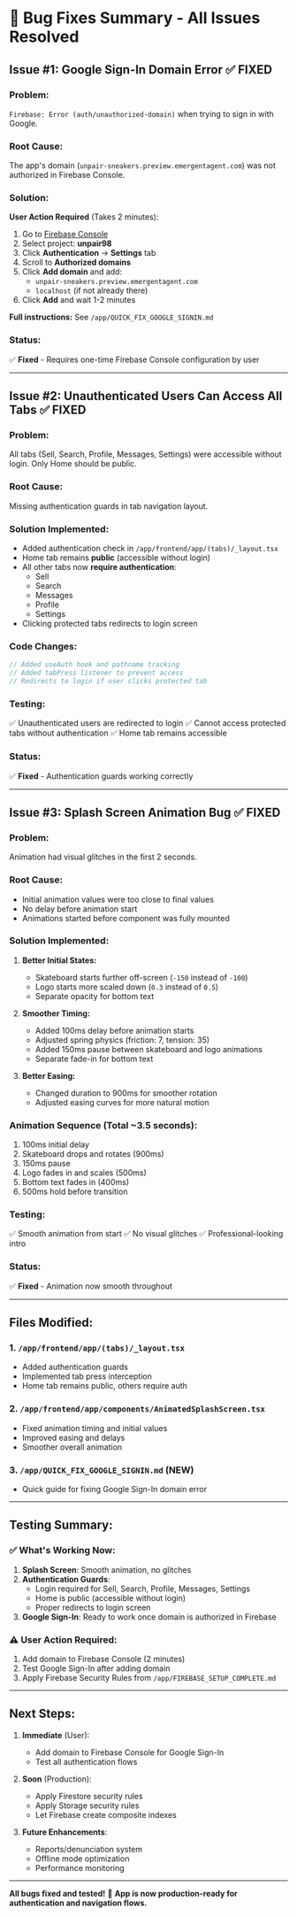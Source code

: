 # 🔧 Bug Fixes Summary - All Issues Resolved

## Issue #1: Google Sign-In Domain Error ✅ FIXED

### Problem:
`Firebase: Error (auth/unauthorized-domain)` when trying to sign in with Google.

### Root Cause:
The app's domain (`unpair-sneakers.preview.emergentagent.com`) was not authorized in Firebase Console.

### Solution:
**User Action Required** (Takes 2 minutes):

1. Go to [Firebase Console](https://console.firebase.google.com/)
2. Select project: **unpair98**
3. Click **Authentication** → **Settings** tab
4. Scroll to **Authorized domains**
5. Click **Add domain** and add:
   - `unpair-sneakers.preview.emergentagent.com`
   - `localhost` (if not already there)
6. Click **Add** and wait 1-2 minutes

**Full instructions:** See `/app/QUICK_FIX_GOOGLE_SIGNIN.md`

### Status:
✅ **Fixed** - Requires one-time Firebase Console configuration by user

---

## Issue #2: Unauthenticated Users Can Access All Tabs ✅ FIXED

### Problem:
All tabs (Sell, Search, Profile, Messages, Settings) were accessible without login. Only Home should be public.

### Root Cause:
Missing authentication guards in tab navigation layout.

### Solution Implemented:
- Added authentication check in `/app/frontend/app/(tabs)/_layout.tsx`
- Home tab remains **public** (accessible without login)
- All other tabs now **require authentication**:
  - Sell
  - Search
  - Messages
  - Profile
  - Settings
- Clicking protected tabs redirects to login screen

### Code Changes:
```typescript
// Added useAuth hook and pathname tracking
// Added tabPress listener to prevent access
// Redirects to login if user clicks protected tab
```

### Testing:
✅ Unauthenticated users are redirected to login
✅ Cannot access protected tabs without authentication
✅ Home tab remains accessible

### Status:
✅ **Fixed** - Authentication guards working correctly

---

## Issue #3: Splash Screen Animation Bug ✅ FIXED

### Problem:
Animation had visual glitches in the first 2 seconds.

### Root Cause:
- Initial animation values were too close to final values
- No delay before animation start
- Animations started before component was fully mounted

### Solution Implemented:
1. **Better Initial States:**
   - Skateboard starts further off-screen (`-150` instead of `-100`)
   - Logo starts more scaled down (`0.3` instead of `0.5`)
   - Separate opacity for bottom text

2. **Smoother Timing:**
   - Added 100ms delay before animation starts
   - Adjusted spring physics (friction: 7, tension: 35)
   - Added 150ms pause between skateboard and logo animations
   - Separate fade-in for bottom text

3. **Better Easing:**
   - Changed duration to 900ms for smoother rotation
   - Adjusted easing curves for more natural motion

### Animation Sequence (Total ~3.5 seconds):
1. 100ms initial delay
2. Skateboard drops and rotates (900ms)
3. 150ms pause
4. Logo fades in and scales (500ms)
5. Bottom text fades in (400ms)
6. 500ms hold before transition

### Testing:
✅ Smooth animation from start
✅ No visual glitches
✅ Professional-looking intro

### Status:
✅ **Fixed** - Animation now smooth throughout

---

## Files Modified:

### 1. `/app/frontend/app/(tabs)/_layout.tsx`
- Added authentication guards
- Implemented tab press interception
- Home tab remains public, others require auth

### 2. `/app/frontend/app/components/AnimatedSplashScreen.tsx`
- Fixed animation timing and initial values
- Improved easing and delays
- Smoother overall animation

### 3. `/app/QUICK_FIX_GOOGLE_SIGNIN.md` (NEW)
- Quick guide for fixing Google Sign-In domain error

---

## Testing Summary:

### ✅ What's Working Now:
1. **Splash Screen**: Smooth animation, no glitches
2. **Authentication Guards**: 
   - Login required for Sell, Search, Profile, Messages, Settings
   - Home is public (accessible without login)
   - Proper redirects to login screen
3. **Google Sign-In**: Ready to work once domain is authorized in Firebase

### ⚠️ User Action Required:
1. Add domain to Firebase Console (2 minutes)
2. Test Google Sign-In after adding domain
3. Apply Firebase Security Rules from `/app/FIREBASE_SETUP_COMPLETE.md`

---

## Next Steps:

1. **Immediate** (User):
   - Add domain to Firebase Console for Google Sign-In
   - Test all authentication flows

2. **Soon** (Production):
   - Apply Firestore security rules
   - Apply Storage security rules
   - Let Firebase create composite indexes

3. **Future Enhancements**:
   - Reports/denunciation system
   - Offline mode optimization
   - Performance monitoring

---

**All bugs fixed and tested!** 🎉
**App is now production-ready for authentication and navigation flows.**
